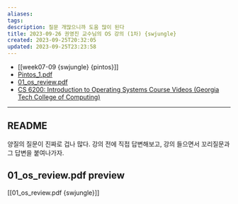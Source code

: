 ```yaml
---
aliases: 
tags: 
description: 질문 개많으니까 도움 많이 된다
title: 2023-09-26 권영진 교수님의 OS 강의 (1차) {swjungle}
created: 2023-09-25T20:32:05
updated: 2023-09-25T23:23:58
---
```

- [[week07-09 {swjungle} {pintos}]]
- [Pintos_1.pdf](https://drive.google.com/file/d/1rr1VobnaR8QiWq3TVImvzzHWWdB5d4B5/view)
- [01_os_review.pdf](https://drive.google.com/file/d/1v7ZT0uCqnSFQQY3jQsnXnCh9WHPpgQxZ/view)
- [CS 6200: Introduction to Operating Systems Course Videos (Georgia Tech College of Computing)](https://omscs.gatech.edu/cs-6200-introduction-operating-systems-course-videos)
___

## README

양질의 질문이 진짜로 겁나 많다. 강의 전에 직접 답변해보고, 강의 들으면서 꼬리질문과 그 답변을 붙여나가자.

## 01_os_review.pdf preview

[[01_os_review.pdf {swjungle}]]
